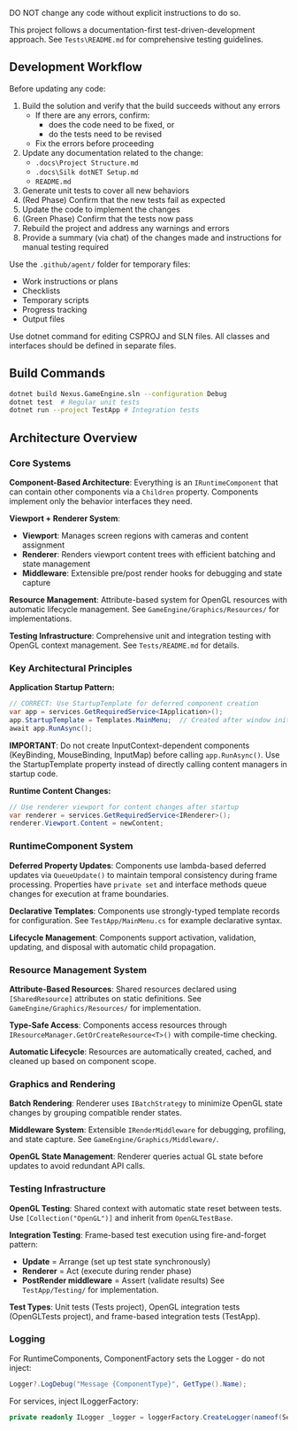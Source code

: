 DO NOT change any code without explicit instructions to do so.

This project follows a documentation-first test-driven-development approach. See `Tests\README.md` for comprehensive testing guidelines.

## Development Workflow

Before updating any code:

1. Build the solution and verify that the build succeeds without any errors
   - If there are any errors, confirm:
     - does the code need to be fixed, or
     - do the tests need to be revised
   - Fix the errors before proceeding
2. Update any documentation related to the change:
   - `.docs\Project Structure.md`
   - `.docs\Silk dotNET Setup.md`
   - `README.md`
3. Generate unit tests to cover all new behaviors
4. (Red Phase) Confirm that the new tests fail as expected
5. Update the code to implement the changes
6. (Green Phase) Confirm that the tests now pass
7. Rebuild the project and address any warnings and errors
8. Provide a summary (via chat) of the changes made and instructions for manual testing required

Use the `.github/agent/` folder for temporary files:

- Work instructions or plans
- Checklists
- Temporary scripts
- Progress tracking
- Output files

Use dotnet command for editing CSPROJ and SLN files.
All classes and interfaces should be defined in separate files.

## Build Commands

```bash
dotnet build Nexus.GameEngine.sln --configuration Debug
dotnet test  # Regular unit tests
dotnet run --project TestApp # Integration tests
```

## Architecture Overview

### Core Systems

**Component-Based Architecture**: Everything is an `IRuntimeComponent` that can contain other components via a `Children` property. Components implement only the behavior interfaces they need.

**Viewport + Renderer System**:

- **Viewport**: Manages screen regions with cameras and content assignment
- **Renderer**: Renders viewport content trees with efficient batching and state management
- **Middleware**: Extensible pre/post render hooks for debugging and state capture

**Resource Management**: Attribute-based system for OpenGL resources with automatic lifecycle management. See `GameEngine/Graphics/Resources/` for implementations.

**Testing Infrastructure**: Comprehensive unit and integration testing with OpenGL context management. See `Tests/README.md` for details.

### Key Architectural Principles

**Application Startup Pattern:**

```csharp
// CORRECT: Use StartupTemplate for deferred component creation
var app = services.GetRequiredService<IApplication>();
app.StartupTemplate = Templates.MainMenu;  // Created after window initialization
await app.RunAsync();
```

**IMPORTANT**: Do not create InputContext-dependent components (KeyBinding, MouseBinding, InputMap) before calling `app.RunAsync()`. Use the StartupTemplate property instead of directly calling content managers in startup code.

**Runtime Content Changes:**

```csharp
// Use renderer viewport for content changes after startup
var renderer = services.GetRequiredService<IRenderer>();
renderer.Viewport.Content = newContent;
```

### RuntimeComponent System

**Deferred Property Updates**: Components use lambda-based deferred updates via `QueueUpdate()` to maintain temporal consistency during frame processing. Properties have `private set` and interface methods queue changes for execution at frame boundaries.

**Declarative Templates**: Components use strongly-typed template records for configuration. See `TestApp/MainMenu.cs` for example declarative syntax.

**Lifecycle Management**: Components support activation, validation, updating, and disposal with automatic child propagation.

### Resource Management System

**Attribute-Based Resources**: Shared resources declared using `[SharedResource]` attributes on static definitions. See `GameEngine/Graphics/Resources/` for implementation.

**Type-Safe Access**: Components access resources through `IResourceManager.GetOrCreateResource<T>()` with compile-time checking.

**Automatic Lifecycle**: Resources are automatically created, cached, and cleaned up based on component scope.

### Graphics and Rendering

**Batch Rendering**: Renderer uses `IBatchStrategy` to minimize OpenGL state changes by grouping compatible render states.

**Middleware System**: Extensible `IRenderMiddleware` for debugging, profiling, and state capture. See `GameEngine/Graphics/Middleware/`.

**OpenGL State Management**: Renderer queries actual GL state before updates to avoid redundant API calls.

### Testing Infrastructure

**OpenGL Testing**: Shared context with automatic state reset between tests. Use `[Collection("OpenGL")]` and inherit from `OpenGLTestBase`.

**Integration Testing**: Frame-based test execution using fire-and-forget pattern:

- **Update** = Arrange (set up test state synchronously)
- **Renderer** = Act (execute during render phase)
- **PostRender middleware** = Assert (validate results)
  See `TestApp/Testing/` for implementation.

**Test Types**: Unit tests (Tests project), OpenGL integration tests (OpenGLTests project), and frame-based integration tests (TestApp).

### Logging

For RuntimeComponents, ComponentFactory sets the Logger - do not inject:

```csharp
Logger?.LogDebug("Message {ComponentType}", GetType().Name);
```

For services, inject ILoggerFactory:

```csharp
private readonly ILogger _logger = loggerFactory.CreateLogger(nameof(Service));
```

